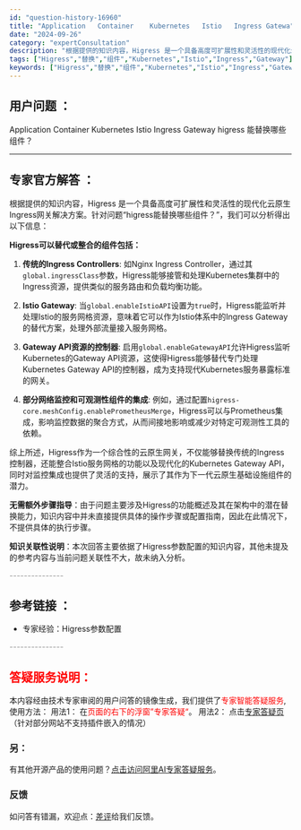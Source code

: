 ```yaml
---
id: "question-history-16960"
title: "Application   Container    Kubernetes   Istio   Ingress Gatewa"
date: "2024-09-26"
category: "expertConsultation"
description: "根据提供的知识内容，Higress 是一个具备高度可扩展性和灵活性的现代化云原生Ingress网关解决方案。针对问题“higress能替换哪些组件？”，我们可以分析得出以下信息：**Higress可以替代或整合的组件包括：**1. **传统的Ingress Controllers**: 如Nginx"
tags: ["Higress","替换","组件","Kubernetes","Istio","Ingress","Gateway"]
keywords: ["Higress","替换","组件","Kubernetes","Istio","Ingress","Gateway"]
---
```


## 用户问题 ： 
 Application   Container    Kubernetes   Istio   Ingress Gateway
higress  能替换哪些组件？  

---------------
## 专家官方解答 ：

根据提供的知识内容，Higress 是一个具备高度可扩展性和灵活性的现代化云原生Ingress网关解决方案。针对问题“higress能替换哪些组件？”，我们可以分析得出以下信息：

**Higress可以替代或整合的组件包括：**

1. **传统的Ingress Controllers**: 如Nginx Ingress Controller，通过其`global.ingressClass`参数，Higress能够接管和处理Kubernetes集群中的Ingress资源，提供类似的服务路由和负载均衡功能。

2. **Istio Gateway**: 当`global.enableIstioAPI`设置为`true`时，Higress能监听并处理Istio的服务网格资源，意味着它可以作为Istio体系中的Ingress Gateway的替代方案，处理外部流量接入服务网格。

3. **Gateway API资源的控制器**: 启用`global.enableGatewayAPI`允许Higress监听Kubernetes的Gateway API资源，这使得Higress能够替代专门处理Kubernetes Gateway API的控制器，成为支持现代Kubernetes服务暴露标准的网关。

4. **部分网络监控和可观测性组件的集成**: 例如，通过配置`higress-core.meshConfig.enablePrometheusMerge`，Higress可以与Prometheus集成，影响监控数据的聚合方式，从而间接地影响或减少对特定可观测性工具的依赖。

综上所述，Higress作为一个综合性的云原生网关，不仅能够替换传统的Ingress控制器，还能整合Istio服务网格的功能以及现代化的Kubernetes Gateway API，同时对监控集成也提供了灵活的支持，展示了其作为下一代云原生基础设施组件的潜力。

**无需额外步骤指导**：由于问题主要涉及Higress的功能概述及其在架构中的潜在替换能力，知识内容中并未直接提供具体的操作步骤或配置指南，因此在此情况下，不提供具体的执行步骤。

**知识关联性说明**：本次回答主要依据了Higress参数配置的知识内容，其他未提及的参考内容与当前问题关联性不大，故未纳入分析。


<font color="#949494">---------------</font> 


## 参考链接 ：

* 专家经验：Higress参数配置 


 <font color="#949494">---------------</font> 
 


## <font color="#FF0000">答疑服务说明：</font> 

本内容经由技术专家审阅的用户问答的镜像生成，我们提供了<font color="#FF0000">专家智能答疑服务</font>,使用方法：
用法1： 在<font color="#FF0000">页面的右下的浮窗”专家答疑“</font>。
用法2： 点击[专家答疑页](https://answer.opensource.alibaba.com/docs/intro)（针对部分网站不支持插件嵌入的情况）
### 另：


有其他开源产品的使用问题？[点击访问阿里AI专家答疑服务](https://answer.opensource.alibaba.com/docs/intro)。
### 反馈
如问答有错漏，欢迎点：[差评](https://ai.nacos.io/user/feedbackByEnhancerGradePOJOID?enhancerGradePOJOId=16970)给我们反馈。
